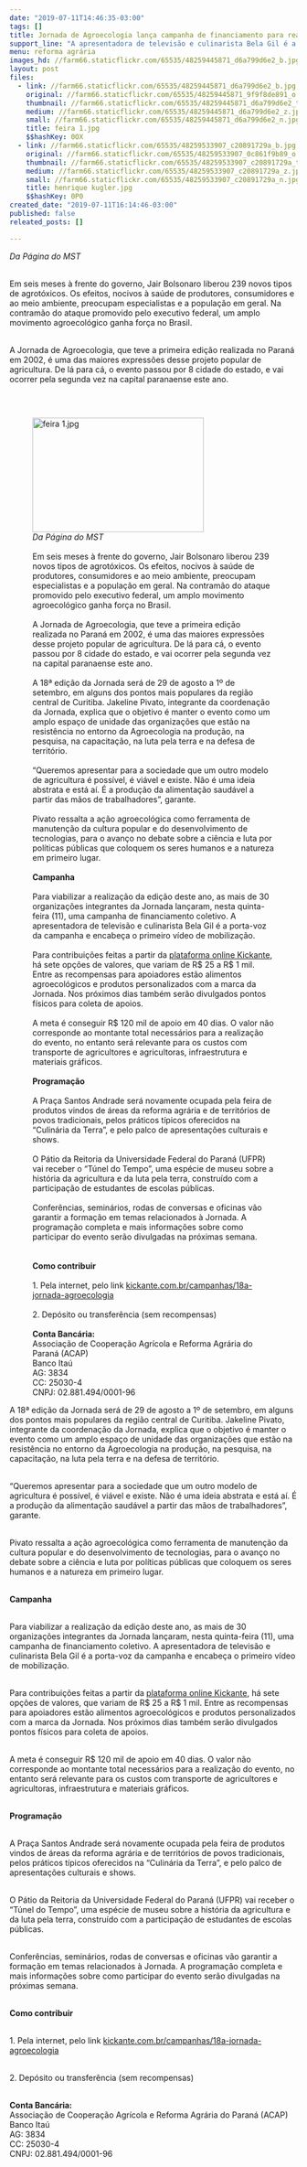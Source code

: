 ```yaml
---
date: "2019-07-11T14:46:35-03:00"
tags: []
title: Jornada de Agroecologia lança campanha de financiamento para realizar 18ª edição
support_line: "A apresentadora de televisão e culinarista Bela Gil é a porta-voz da campanha e encabeça o primeiro vídeo de mobilização "
menu: reforma agrária
images_hd: //farm66.staticflickr.com/65535/48259445871_d6a799d6e2_b.jpg
layout: post
files:
  - link: //farm66.staticflickr.com/65535/48259445871_d6a799d6e2_b.jpg
    original: //farm66.staticflickr.com/65535/48259445871_9f9f8de891_o.jpg
    thumbnail: //farm66.staticflickr.com/65535/48259445871_d6a799d6e2_t.jpg
    medium: //farm66.staticflickr.com/65535/48259445871_d6a799d6e2_z.jpg
    small: //farm66.staticflickr.com/65535/48259445871_d6a799d6e2_n.jpg
    title: feira 1.jpg
    $$hashKey: 0OX
  - link: //farm66.staticflickr.com/65535/48259533907_c20891729a_b.jpg
    original: //farm66.staticflickr.com/65535/48259533907_0c861f9b89_o.jpg
    thumbnail: //farm66.staticflickr.com/65535/48259533907_c20891729a_t.jpg
    medium: //farm66.staticflickr.com/65535/48259533907_c20891729a_z.jpg
    small: //farm66.staticflickr.com/65535/48259533907_c20891729a_n.jpg
    title: henrique kugler.jpg
    $$hashKey: 0P0
created_date: "2019-07-11T16:14:46-03:00"
published: false
releated_posts: []

---
```

<p><em>Da P&aacute;gina do MST</em></p>

<p><br />
Em seis meses &agrave; frente do governo, Jair Bolsonaro liberou 239 novos tipos de agrot&oacute;xicos. Os efeitos, nocivos &agrave; sa&uacute;de de produtores, consumidores e ao meio ambiente, preocupam especialistas e a popula&ccedil;&atilde;o em geral. Na contram&atilde;o do ataque promovido pelo executivo federal, um amplo movimento agroecol&oacute;gico ganha for&ccedil;a no Brasil.</p>

<p><br />
A Jornada de Agroecologia, que teve a primeira edi&ccedil;&atilde;o realizada no Paran&aacute; em 2002, &eacute; uma das maiores express&otilde;es desse projeto popular de agricultura. De l&aacute; para c&aacute;, o evento passou por 8 cidade do estado, e vai ocorrer pela segunda vez na capital paranaense este ano.&nbsp;</p>

<p>&nbsp;</p>

<figure class="image" style="float:left"><img alt="feira 1.jpg" height="200" src="//farm66.staticflickr.com/65535/48259445871_d6a799d6e2_b.jpg" width="300" />
<figcaption><em>Da P&aacute;gina do MST</em><br />
<br />
Em seis meses &agrave; frente do governo, Jair Bolsonaro liberou 239 novos tipos de agrot&oacute;xicos. Os efeitos, nocivos &agrave; sa&uacute;de de produtores, consumidores e ao meio ambiente, preocupam especialistas e a popula&ccedil;&atilde;o em geral. Na contram&atilde;o do ataque promovido pelo executivo federal, um amplo movimento agroecol&oacute;gico ganha for&ccedil;a no Brasil.&nbsp;<br />
<br />
A Jornada de Agroecologia, que teve a primeira edi&ccedil;&atilde;o realizada no Paran&aacute; em 2002, &eacute; uma das maiores express&otilde;es desse projeto popular de agricultura. De l&aacute; para c&aacute;, o evento passou por 8 cidade do estado, e vai ocorrer pela segunda vez na capital paranaense este ano.&nbsp;<br />
<br />
A 18&ordf; edi&ccedil;&atilde;o da Jornada ser&aacute; de 29 de agosto a 1&ordm; de setembro, em alguns dos pontos mais populares da regi&atilde;o central de Curitiba. Jakeline Pivato, integrante da coordena&ccedil;&atilde;o da Jornada, explica que o objetivo &eacute; manter o evento como um amplo espa&ccedil;o de unidade das organiza&ccedil;&otilde;es que est&atilde;o na resist&ecirc;ncia no entorno da Agroecologia na produ&ccedil;&atilde;o, na pesquisa, na capacita&ccedil;&atilde;o, na luta pela terra e na defesa de territ&oacute;rio.&nbsp;<br />
<br />
&ldquo;Queremos apresentar para a sociedade que um outro modelo de agricultura &eacute; poss&iacute;vel, &eacute; vi&aacute;vel e existe. N&atilde;o &eacute; uma ideia abstrata e est&aacute; a&iacute;. &Eacute; a produ&ccedil;&atilde;o da alimenta&ccedil;&atilde;o saud&aacute;vel a partir das m&atilde;os de trabalhadores&rdquo;, garante.&nbsp;<br />
<br />
Pivato ressalta a a&ccedil;&atilde;o agroecol&oacute;gica como ferramenta de manuten&ccedil;&atilde;o da cultura popular e do desenvolvimento de tecnologias, para o avan&ccedil;o no debate sobre a ci&ecirc;ncia e luta por pol&iacute;ticas p&uacute;blicas que coloquem os seres humanos e a natureza em primeiro lugar.&nbsp;<br />
<br />
<strong>Campanha</strong>&nbsp;<br />
<br />
Para viabilizar a realiza&ccedil;&atilde;o da edi&ccedil;&atilde;o deste ano, as mais de 30 organiza&ccedil;&otilde;es integrantes da Jornada lan&ccedil;aram, nesta quinta-feira (11), uma campanha de financiamento coletivo. A apresentadora de televis&atilde;o e culinarista Bela Gil &eacute; a porta-voz da campanha e encabe&ccedil;a o primeiro v&iacute;deo de mobiliza&ccedil;&atilde;o.&nbsp;<br />
<br />
Para contribui&ccedil;&otilde;es feitas a partir da&nbsp;<a href="http://kickante.com.br/campanhas/18a-jornada-agroecologia">plataforma online Kickante</a>, h&aacute; sete op&ccedil;&otilde;es de valores, que variam de R$ 25 a R$ 1 mil. Entre as recompensas para apoiadores est&atilde;o alimentos agroecol&oacute;gicos e produtos personalizados com a marca da Jornada. Nos pr&oacute;ximos dias tamb&eacute;m ser&atilde;o divulgados pontos f&iacute;sicos para coleta de apoios.&nbsp;&nbsp;<br />
<br />
A meta &eacute; conseguir R$ 120 mil de apoio em 40 dias. O valor n&atilde;o corresponde ao montante total necess&aacute;rios para a realiza&ccedil;&atilde;o do evento, no entanto ser&aacute; relevante para os custos com transporte de agricultores e agricultoras, infraestrutura e materiais gr&aacute;ficos.&nbsp;<br />
<br />
<strong>Programa&ccedil;&atilde;o&nbsp;</strong><br />
<br />
A Pra&ccedil;a Santos Andrade ser&aacute; novamente ocupada pela feira de produtos vindos de &aacute;reas da reforma agr&aacute;ria e de territ&oacute;rios de povos tradicionais, pelos pr&aacute;ticos t&iacute;picos oferecidos na &ldquo;Culin&aacute;ria da Terra&rdquo;, e pelo palco de apresenta&ccedil;&otilde;es culturais e shows.&nbsp;&nbsp;<br />
<br />
O P&aacute;tio da Reitoria da Universidade Federal do Paran&aacute; (UFPR) vai receber o &ldquo;T&uacute;nel do Tempo&rdquo;, uma esp&eacute;cie de museu sobre a hist&oacute;ria da agricultura e da luta pela terra, constru&iacute;do com a participa&ccedil;&atilde;o de estudantes de escolas p&uacute;blicas.&nbsp;<br />
<br />
Confer&ecirc;ncias, semin&aacute;rios, rodas de conversas e oficinas v&atilde;o garantir a forma&ccedil;&atilde;o em temas relacionados &agrave; Jornada. A programa&ccedil;&atilde;o completa e mais informa&ccedil;&otilde;es sobre como participar do evento ser&atilde;o divulgadas na pr&oacute;ximas semana.&nbsp;<br />
<br />
<br />
<strong>Como contribuir</strong><br />
<br />
1. Pela internet, pelo link&nbsp;<a href="http://kickante.com.br/campanhas/18a-jornada-agroecologia">kickante.com.br/campanhas/18a-jornada-agroecologia</a><br />
<br />
2. Dep&oacute;sito ou transfer&ecirc;ncia (sem recompensas)&nbsp;<br />
<br />
<strong>Conta Banc&aacute;ria:</strong><br />
Associa&ccedil;&atilde;o de Coopera&ccedil;&atilde;o Agr&iacute;cola e Reforma Agr&aacute;ria do Paran&aacute; (ACAP)<br />
Banco Ita&uacute;<br />
AG: 3834<br />
CC: 25030-4<br />
CNPJ: 02.881.494/0001-96</figcaption>
</figure>

<p>A 18&ordf; edi&ccedil;&atilde;o da Jornada ser&aacute; de 29 de agosto a 1&ordm; de setembro, em alguns dos pontos mais populares da regi&atilde;o central de Curitiba. Jakeline Pivato, integrante da coordena&ccedil;&atilde;o da Jornada, explica que o objetivo &eacute; manter o evento como um amplo espa&ccedil;o de unidade das organiza&ccedil;&otilde;es que est&atilde;o na resist&ecirc;ncia no entorno da Agroecologia na produ&ccedil;&atilde;o, na pesquisa, na capacita&ccedil;&atilde;o, na luta pela terra e na defesa de territ&oacute;rio.&nbsp;</p>

<p><br />
&ldquo;Queremos apresentar para a sociedade que um outro modelo de agricultura &eacute; poss&iacute;vel, &eacute; vi&aacute;vel e existe. N&atilde;o &eacute; uma ideia abstrata e est&aacute; a&iacute;. &Eacute; a produ&ccedil;&atilde;o da alimenta&ccedil;&atilde;o saud&aacute;vel a partir das m&atilde;os de trabalhadores&rdquo;, garante.&nbsp;</p>

<p><br />
Pivato ressalta a a&ccedil;&atilde;o agroecol&oacute;gica como ferramenta de manuten&ccedil;&atilde;o da cultura popular e do desenvolvimento de tecnologias, para o avan&ccedil;o no debate sobre a ci&ecirc;ncia e luta por pol&iacute;ticas p&uacute;blicas que coloquem os seres humanos e a natureza em primeiro lugar.&nbsp;</p>

<p><br />
<strong>Campanha</strong>&nbsp;</p>

<p><br />
Para viabilizar a realiza&ccedil;&atilde;o da edi&ccedil;&atilde;o deste ano, as mais de 30 organiza&ccedil;&otilde;es integrantes da Jornada lan&ccedil;aram, nesta quinta-feira (11), uma campanha de financiamento coletivo. A apresentadora de televis&atilde;o e culinarista Bela Gil &eacute; a porta-voz da campanha e encabe&ccedil;a o primeiro v&iacute;deo de mobiliza&ccedil;&atilde;o.&nbsp;</p>

<p><br />
Para contribui&ccedil;&otilde;es feitas a partir da <a href="http://kickante.com.br/campanhas/18a-jornada-agroecologia">plataforma online Kickante</a>, h&aacute; sete op&ccedil;&otilde;es de valores, que variam de R$ 25 a R$ 1 mil. Entre as recompensas para apoiadores est&atilde;o alimentos agroecol&oacute;gicos e produtos personalizados com a marca da Jornada. Nos pr&oacute;ximos dias tamb&eacute;m ser&atilde;o divulgados pontos f&iacute;sicos para coleta de apoios.&nbsp;&nbsp;</p>

<p><br />
A meta &eacute; conseguir R$ 120 mil de apoio em 40 dias. O valor n&atilde;o corresponde ao montante total necess&aacute;rios para a realiza&ccedil;&atilde;o do evento, no entanto ser&aacute; relevante para os custos com transporte de agricultores e agricultoras, infraestrutura e materiais gr&aacute;ficos.&nbsp;</p>

<p><br />
<strong>Programa&ccedil;&atilde;o&nbsp;</strong></p>

<p><br />
A Pra&ccedil;a Santos Andrade ser&aacute; novamente ocupada pela feira de produtos vindos de &aacute;reas da reforma agr&aacute;ria e de territ&oacute;rios de povos tradicionais, pelos pr&aacute;ticos t&iacute;picos oferecidos na &ldquo;Culin&aacute;ria da Terra&rdquo;, e pelo palco de apresenta&ccedil;&otilde;es culturais e shows.&nbsp;&nbsp;</p>

<p><br />
O P&aacute;tio da Reitoria da Universidade Federal do Paran&aacute; (UFPR) vai receber o &ldquo;T&uacute;nel do Tempo&rdquo;, uma esp&eacute;cie de museu sobre a hist&oacute;ria da agricultura e da luta pela terra, constru&iacute;do com a participa&ccedil;&atilde;o de estudantes de escolas p&uacute;blicas.&nbsp;</p>

<p><br />
Confer&ecirc;ncias, semin&aacute;rios, rodas de conversas e oficinas v&atilde;o garantir a forma&ccedil;&atilde;o em temas relacionados &agrave; Jornada. A programa&ccedil;&atilde;o completa e mais informa&ccedil;&otilde;es sobre como participar do evento ser&atilde;o divulgadas na pr&oacute;ximas semana.&nbsp;<br />
&nbsp;</p>

<p><strong>Como contribuir</strong></p>

<p><br />
1. Pela internet, pelo link <a href="http://kickante.com.br/campanhas/18a-jornada-agroecologia">kickante.com.br/campanhas/18a-jornada-agroecologia</a></p>

<p><br />
2. Dep&oacute;sito ou transfer&ecirc;ncia (sem recompensas)&nbsp;</p>

<p><br />
<strong>Conta Banc&aacute;ria:</strong><br />
Associa&ccedil;&atilde;o de Coopera&ccedil;&atilde;o Agr&iacute;cola e Reforma Agr&aacute;ria do Paran&aacute; (ACAP)<br />
Banco Ita&uacute;<br />
AG: 3834<br />
CC: 25030-4<br />
CNPJ: 02.881.494/0001-96</p>
